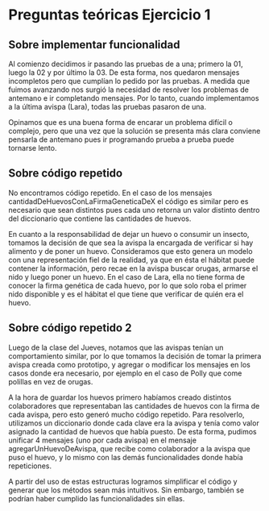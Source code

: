 # Preguntas teóricas Ejercicio 1

## Sobre implementar funcionalidad
Al comienzo decidimos ir pasando las pruebas de a una; primero la 01, luego la 02 y por último la 03. De esta forma, nos quedaron mensajes incompletos pero que cumplían lo pedido por las pruebas. A medida que fuimos avanzando nos surgió la necesidad de resolver los problemas de antemano e ir completando mensajes. Por lo tanto, cuando implementamos a la última avispa (Lara), todas las pruebas pasaron de una. 

Opinamos que es una buena forma de encarar un problema difícil o complejo, pero que una vez que la solución se presenta más clara conviene pensarla de antemano pues ir programando prueba a prueba puede tornarse lento.

## Sobre código repetido
No encontramos código repetido. En el caso de los mensajes cantidadDeHuevosConLaFirmaGeneticaDeX el código es similar pero es necesario que sean distintos pues cada uno retorna un valor distinto dentro del diccionario que contiene las cantidades de huevos. 

En cuanto a la responsabilidad de dejar un huevo o consumir un insecto, tomamos la decisión de que sea la avispa la encargada de verificar si hay alimento y de poner un huevo. Consideramos que esto genera un modelo con una representación fiel de la realidad, ya que en ésta el hábitat puede contener la información, pero recae en la avispa buscar orugas, armarse el nido y luego poner un huevo. En el caso de Lara, ella no tiene forma de conocer la firma genética de cada huevo, por lo que solo roba el primer nido disponible y es el hábitat el que tiene que verificar de quién era el huevo.

## Sobre código repetido 2
Luego de la clase del Jueves, notamos que las avispas tenían un comportamiento similar, por lo que tomamos la decisión de tomar la primera avispa creada como prototipo, y agregar o modificar los mensajes en los casos donde era necesario, por ejemplo en el caso de Polly que come polillas en vez de orugas. 

A la hora de guardar los huevos primero habíamos creado distintos colaboradores que representaban las cantidades de huevos con la firma de cada avispa, pero esto generó mucho código repetido. Para resolverlo, utilizamos un diccionario donde cada clave era la avispa y tenía como valor asignado la cantidad de huevos que había puesto. De esta forma, pudimos unificar 4 mensajes (uno por cada avispa) en el mensaje agregarUnHuevoDeAvispa, que recibe como colaborador a la avispa que puso el huevo, y lo mismo con las demás funcionalidades donde había repeticiones.

A partir del uso de estas estructuras logramos simplificar el código y generar que los métodos sean más intuitivos. Sin embargo, también se podrían haber cumplido las funcionalidades sin ellas. 
